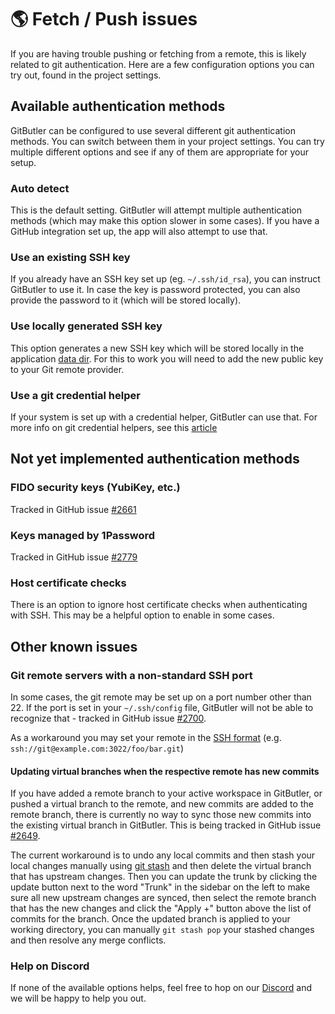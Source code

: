 # 🌎 Fetch / Push issues

If you are having trouble pushing or fetching from a remote, this is likely related to git authentication. Here are a few configuration options you can try out, found in the project settings.

## Available authentication methods

GitButler can be configured to use several different git authentication methods. You can switch between them in your project settings. You can try multiple different options and see if any of them are appropriate for your setup.

### Auto detect

This is the default setting. GitButler will attempt multiple authentication methods (which may make this option slower in some cases). If you have a GitHub integration set up, the app will also attempt to use that.

### Use an existing SSH key

If you already have an SSH key set up (eg. `~/.ssh/id_rsa`), you can instruct GitButler to use it. In case the key is password protected, you can also provide the password to it (which will be stored locally).

### Use locally generated SSH key

This option generates a new SSH key which will be stored locally in the application [data dir](../development/debugging.md#data-files). For this to work you will need to add the new public key to your Git remote provider.

### Use a git credential helper

If your system is set up with a credential helper, GitButler can use that. For more info on git credential helpers, see this [article](https://git-scm.com/doc/credential-helpers)

## Not yet implemented authentication methods

### FIDO security keys (YubiKey, etc.)

Tracked in GitHub issue [#2661](https://github.com/gitbutlerapp/gitbutler/issues/2661)

### Keys managed by 1Password

Tracked in GitHub issue [#2779](https://github.com/gitbutlerapp/gitbutler/issues/2779)

### Host certificate checks

There is an option to ignore host certificate checks when authenticating with SSH. This may be a helpful option to enable in some cases.

## Other known issues

### Git remote servers with a non-standard SSH port

In some cases, the git remote may be set up on a port number other than 22. If the port is set in your `~/.ssh/config` file, GitButler will not be able to recognize that - tracked in GitHub issue [#2700](https://github.com/gitbutlerapp/gitbutler/issues/2700).

As a workaround you may set your remote in the [SSH format](https://git-scm.com/book/en/v2/Git-on-the-Server-The-Protocols) (e.g. `ssh://git@example.com:3022/foo/bar.git`)

#### Updating virtual branches when the respective remote has new commits

If you have added a remote branch to your active workspace in GitButler, or pushed a virtual branch to the remote, and new commits are added to the remote branch, there is currently no way to sync those new commits into the existing virtual branch in GitButler. This is being tracked in GitHub issue [#2649](https://github.com/gitbutlerapp/gitbutler/issues/2649). 

The current workaround is to undo any local commits and then stash your local changes manually using [git stash](https://git-scm.com/docs/git-stash) and then delete the virtual branch that has upstream changes. Then you can update the trunk by clicking the update button next to the word "Trunk" in the sidebar on the left to make sure all new upstream changes are synced, then select the remote branch that has the new changes and click the "Apply +" button above the list of commits for the branch. Once the updated branch is applied to your working directory, you can manually `git stash pop` your stashed changes and then resolve any merge conflicts. 

### Help on Discord

If none of the available options helps, feel free to hop on our [Discord](https://discord.gg/MmFkmaJ42D) and we will be happy to help you out.
